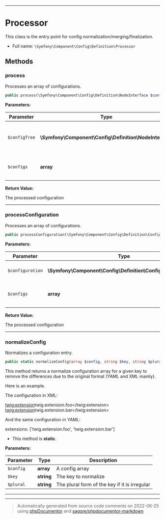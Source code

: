 ***

# Processor

This class is the entry point for config normalization/merging/finalization.



* Full name: `\Symfony\Component\Config\Definition\Processor`




## Methods


### process

Processes an array of configurations.

```php
public process(\Symfony\Component\Config\Definition\NodeInterface $configTree, array $configs): array
```








**Parameters:**

| Parameter | Type | Description |
|-----------|------|-------------|
| `$configTree` | **\Symfony\Component\Config\Definition\NodeInterface** | The node tree describing the configuration |
| `$configs` | **array** | An array of configuration items to process |


**Return Value:**

The processed configuration



***

### processConfiguration

Processes an array of configurations.

```php
public processConfiguration(\Symfony\Component\Config\Definition\ConfigurationInterface $configuration, array $configs): array
```








**Parameters:**

| Parameter | Type | Description |
|-----------|------|-------------|
| `$configuration` | **\Symfony\Component\Config\Definition\ConfigurationInterface** | The configuration class |
| `$configs` | **array** | An array of configuration items to process |


**Return Value:**

The processed configuration



***

### normalizeConfig

Normalizes a configuration entry.

```php
public static normalizeConfig(array $config, string $key, string $plural = null): array
```

This method returns a normalize configuration array for a given key
to remove the differences due to the original format (YAML and XML mainly).

Here is an example.

The configuration in XML:

<twig:extension>twig.extension.foo</twig:extension>
<twig:extension>twig.extension.bar</twig:extension>

And the same configuration in YAML:

extensions: ['twig.extension.foo', 'twig.extension.bar']

* This method is **static**.




**Parameters:**

| Parameter | Type | Description |
|-----------|------|-------------|
| `$config` | **array** | A config array |
| `$key` | **string** | The key to normalize |
| `$plural` | **string** | The plural form of the key if it is irregular |




***


***
> Automatically generated from source code comments on 2022-06-25 using [phpDocumentor](http://www.phpdoc.org/) and [saggre/phpdocumentor-markdown](https://github.com/Saggre/phpDocumentor-markdown)
